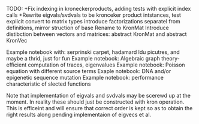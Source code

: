 TODO:
+Fix indexing in kroneckerproducts, adding tests with explicit index calls
+Rewrite eigvals/svdvals to be kronceker product intstances, test explicit convert to matrix types
introduce factorizations separatel from definitions, mirror struction of base
Rename to KronMat
Introduce distibction between vectors and matrices: abstract KronMat and abstract KronVec


Example notebook with: serprinski carpet, hadamard ldu picutres, and maybe a thrid, just for fun
Example notebook: Algebraic graph theory- efficient computation of traces, eigenvalues
Example notebook: Poisson equation with different source terms
Exaple notebook: DNA and/or epigenetic sequence mutation
Example notebook: performance characteristic of slected functions

Note that implementation of eigvals and svdvals may be scerewd up at the moment. In reality these should just be
constructed with kron operation. This is efficeint and will ensure that correct order is kept so as to obtain
the right results along pending implementaion of eigvecs et al.
